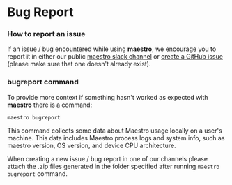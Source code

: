 # Bug Report

### How to report an issue

If an issue / bug encountered while using **maestro**, we encourage you to report it in either our public [maestro slack channel](https://docsend.com/view/3r2sf8fvvcjxvbtk) or [create a GitHub issue](https://github.com/mobile-dev-inc/maestro/issues/new) (please make sure that one doesn't already exist).

### bugreport command

To provide more context if something hasn't worked as expected with **maestro** there is a command:

```
maestro bugreport
```

This command collects some data about Maestro usage locally on a user's machine. This data includes Maestro process logs and system info, such as maestro version, OS version, and device CPU architecture.

When creating a new issue / bug report in one of our channels please attach the .zip files generated in the folder specified after running `maestro bugreport` command.
